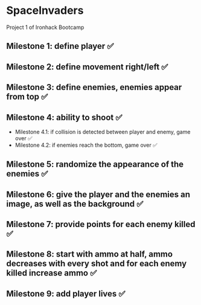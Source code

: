 # SpaceInvaders
Project 1 of Ironhack Bootcamp

## Milestone 1: define player ✅

## Milestone 2: define movement right/left ✅

## Milestone 3: define enemies, enemies appear from top ✅

## Milestone 4: ability to shoot ✅
- Milestone 4.1: if collision is detected between player and enemy, game over ✅
- Milestone 4.2: if enemies reach the bottom, game over ✅

## Milestone 5: randomize the appearance of the enemies ✅

## Milestone 6: give the player and the enemies an image, as well as the background ✅

## Milestone 7: provide points for each enemy killed ✅

## Milestone 8: start with ammo at half, ammo decreases with every shot and for each enemy killed increase ammo ✅

## Milestone 9: add player lives ✅
